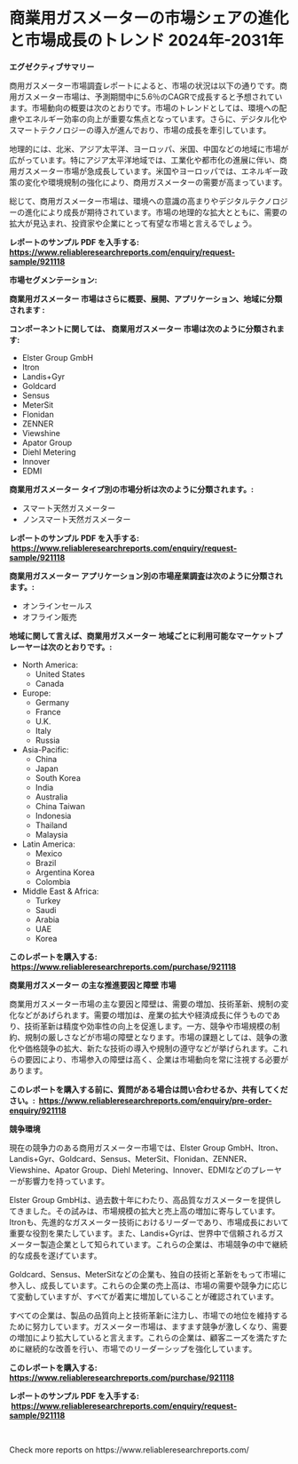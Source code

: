 <p><h1>商業用ガスメーターの市場シェアの進化と市場成長のトレンド 2024年-2031年</h1></p><p><strong>エグゼクティブサマリー</strong></p>
<p><p>商用ガスメーター市場調査レポートによると、市場の状況は以下の通りです。商用ガスメーター市場は、予測期間中に5.6％のCAGRで成長すると予想されています。市場動向の概要は次のとおりです。市場のトレンドとしては、環境への配慮やエネルギー効率の向上が重要な焦点となっています。さらに、デジタル化やスマートテクノロジーの導入が進んでおり、市場の成長を牽引しています。</p><p>地理的には、北米、アジア太平洋、ヨーロッパ、米国、中国などの地域に市場が広がっています。特にアジア太平洋地域では、工業化や都市化の進展に伴い、商用ガスメーター市場が急成長しています。米国やヨーロッパでは、エネルギー政策の変化や環境規制の強化により、商用ガスメーターの需要が高まっています。</p><p>総じて、商用ガスメーター市場は、環境への意識の高まりやデジタルテクノロジーの進化により成長が期待されています。市場の地理的な拡大とともに、需要の拡大が見込まれ、投資家や企業にとって有望な市場と言えるでしょう。</p></p>
<p><strong>レポートのサンプル PDF を入手する: <a href="https://www.reliableresearchreports.com/enquiry/request-sample/921118">https://www.reliableresearchreports.com/enquiry/request-sample/921118</a></strong></p>
<p><strong>市場セグメンテーション:</strong></p>
<p><strong> 商業用ガスメーター 市場はさらに概要、展開、アプリケーション、地域に分類されます :</strong></p>
<p><strong>コンポーネントに関しては、 商業用ガスメーター 市場は次のように分類されます: &nbsp;</strong></p>
<p><ul><li>Elster Group GmbH</li><li>Itron</li><li>Landis+Gyr</li><li>Goldcard</li><li>Sensus</li><li>MeterSit</li><li>Flonidan</li><li>ZENNER</li><li>Viewshine</li><li>Apator Group</li><li>Diehl Metering</li><li>Innover</li><li>EDMI</li></ul></p>
<p><strong> 商業用ガスメーター タイプ別の市場分析は次のように分類されます。:</strong></p>
<p><ul><li>スマート天然ガスメーター</li><li>ノンスマート天然ガスメーター</li></ul></p>
<p><strong>レポートのサンプル PDF を入手する: &nbsp;<a href="https://www.reliableresearchreports.com/enquiry/request-sample/921118">https://www.reliableresearchreports.com/enquiry/request-sample/921118</a></strong></p>
<p><strong> 商業用ガスメーター アプリケーション別の市場産業調査は次のように分類されます。:</strong></p>
<p><ul><li>オンラインセールス</li><li>オフライン販売</li></ul></p>
<p><strong>地域に関して言えば、商業用ガスメーター 地域ごとに利用可能なマーケットプレーヤーは次のとおりです。:</strong></p>
<p><ul>
    <li>
        North America:
        <ul>
            <li>United States</li>
            <li>Canada</li>
        </ul>
    </li>
    <li>
        Europe:
        <ul>
            <li>Germany</li>
            <li>France</li>
            <li>U.K.</li>
            <li>Italy</li>
            <li>Russia</li>
        </ul>
    </li>
    <li>
        Asia-Pacific:
        <ul>
            <li>China</li>
            <li>Japan</li>
            <li>South Korea</li>
            <li>India</li>
            <li>Australia</li>
            <li>China Taiwan</li>
            <li>Indonesia</li>
            <li>Thailand</li>
            <li>Malaysia</li>
        </ul>
    </li>
    <li>
        Latin America:
        <ul>
            <li>Mexico</li>
            <li>Brazil</li>
            <li>Argentina Korea</li>
            <li>Colombia</li>
        </ul>
    </li>
    <li>
        Middle East & Africa:
        <ul>
            <li>Turkey</li>
            <li>Saudi</li>
            <li>Arabia</li>
            <li>UAE</li>
            <li>Korea</li>
        </ul>
    </li>
    </ul></p>
<p><strong>このレポートを購入する: &nbsp;<a href="https://www.reliableresearchreports.com/purchase/921118">https://www.reliableresearchreports.com/purchase/921118</a></strong></p>
<p><strong>商業用ガスメーター の主な推進要因と障壁 市場</strong></p>
<p><p>商業用ガスメーター市場の主な要因と障壁は、需要の増加、技術革新、規制の変化などがあげられます。需要の増加は、産業の拡大や経済成長に伴うものであり、技術革新は精度や効率性の向上を促進します。一方、競争や市場規模の制約、規制の厳しさなどが市場の障壁となります。市場の課題としては、競争の激化や価格競争の拡大、新たな技術の導入や規制の遵守などが挙げられます。これらの要因により、市場参入の障壁は高く、企業は市場動向を常に注視する必要があります。</p></p>
<p><strong>このレポートを購入する前に、質問がある場合は問い合わせるか、共有してください。:&nbsp; <a href="https://www.reliableresearchreports.com/enquiry/pre-order-enquiry/921118">https://www.reliableresearchreports.com/enquiry/pre-order-enquiry/921118</a></strong></p>
<p><strong>競争環境</strong></p>
<p><p>現在の競争力のある商用ガスメーター市場では、Elster Group GmbH、Itron、Landis+Gyr、Goldcard、Sensus、MeterSit、Flonidan、ZENNER、Viewshine、Apator Group、Diehl Metering、Innover、EDMIなどのプレーヤーが影響力を持っています。</p><p>Elster Group GmbHは、過去数十年にわたり、高品質なガスメーターを提供してきました。その試みは、市場規模の拡大と売上高の増加に寄与しています。Itronも、先進的なガスメーター技術におけるリーダーであり、市場成長において重要な役割を果たしています。また、Landis+Gyrは、世界中で信頼されるガスメーター製造企業として知られています。これらの企業は、市場競争の中で継続的な成長を遂げています。</p><p>Goldcard、Sensus、MeterSitなどの企業も、独自の技術と革新をもって市場に参入し、成長しています。これらの企業の売上高は、市場の需要や競争力に応じて変動していますが、すべてが着実に増加していることが確認されています。</p><p>すべての企業は、製品の品質向上と技術革新に注力し、市場での地位を維持するために努力しています。ガスメーター市場は、ますます競争が激しくなり、需要の増加により拡大していると言えます。これらの企業は、顧客ニーズを満たすために継続的な改善を行い、市場でのリーダーシップを強化しています。</p></p>
<p><strong>このレポートを購入する: &nbsp; <a href="https://www.reliableresearchreports.com/purchase/921118">https://www.reliableresearchreports.com/purchase/921118</a></strong></p>
<p><strong>レポートのサンプル PDF を入手する: &nbsp;<a href="https://www.reliableresearchreports.com/enquiry/request-sample/921118">https://www.reliableresearchreports.com/enquiry/request-sample/921118</a></strong><strong></strong></p>
<p>&nbsp;</p>
<p>Check more reports on https://www.reliableresearchreports.com/</p>